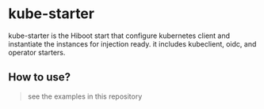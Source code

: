# kube-starter

kube-starter is the Hiboot start that configure kubernetes client and instantiate the instances for injection ready. it includes kubeclient, oidc, and operator starters.

## How to use?

> see the examples in this repository


